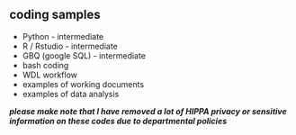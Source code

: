 
## coding samples
- Python - intermediate
- R / Rstudio - intermediate
- GBQ (google SQL) - intermediate
- bash coding
- WDL workflow
- examples of working documents
- examples of data analysis

***please make note that I have removed a lot of HIPPA privacy or sensitive information on these codes due to departmental policies***
